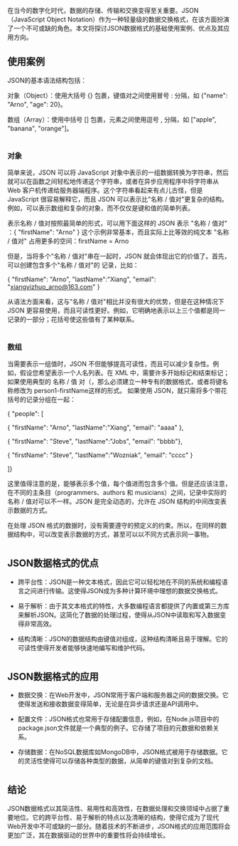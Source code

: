 在当今的数字化时代，数据的存储、传输和交换变得至关重要。JSON（JavaScript Object Notation）作为一种轻量级的数据交换格式，在该方面扮演了一个不可或缺的角色。本文将探讨JSON数据格式的基础使用案例、优点及其应用方向。

## 使用案例
JSON的基本语法结构包括：

对象（Object）：使用大括号 {} 包裹，键值对之间使用冒号 : 分隔，如 {"name": "Arno", "age": 20}。

数组（Array）：使用中括号 [] 包裹，元素之间使用逗号 , 分隔，如 ["apple", "banana", "orange"]。
# 
### 对象
简单来说，JSON 可以将 JavaScript 对象中表示的一组数据转换为字符串，然后就可以在函数之间轻松地传递这个字符串，或者在异步应用程序中将字符串从 Web 客户机传递给服务器端程序。这个字符串看起来有点儿古怪，但是 JavaScript 很容易解释它，而且 JSON 可以表示比"名称 / 值对"更复杂的结构。例如，可以表示数组和复杂的对象，而不仅仅是键和值的简单列表。

表示名称 / 值对按照最简单的形式，可以用下面这样的 JSON 表示 "名称 / 值对" ：{ "firstName": "Arno" }
这个示例非常基本，而且实际上比等效的纯文本 "名称 / 值对" 占用更多的空间：firstName = Arno

但是，当将多个"名称 / 值对"串在一起时，JSON 就会体现出它的价值了。首先，可以创建包含多个"名称 / 值对"的 记录，比如：

{ "firstName": "Arno", "lastName":"Xiang", "email": "xiangyizhuo_arno@163.com" }

从语法方面来看，这与"名称 / 值对"相比并没有很大的优势，但是在这种情况下 JSON 更容易使用，而且可读性更好。例如，它明确地表示以上三个值都是同一记录的一部分；花括号使这些值有了某种联系。
#
### 数组
当需要表示一组值时，JSON 不但能够提高可读性，而且可以减少复杂性。例如，假设您希望表示一个人名列表。在 XML 中，需要许多开始标记和结束标记；如果使用典型的 名称 / 值 对（，那么必须建立一种专有的数据格式，或者将键名称修改为 person1-firstName这样的形式。
如果使用 JSON，就只需将多个带花括号的记录分组在一起：

{ "people": [

{ "firstName": "Arno", "lastName":"Xiang", "email": "aaaa" },

{ "firstName": "Steve", "lastName":"Jobs", "email": "bbbb"},

{ "firstName": "Steve", "lastName":"Wozniak", "email": "cccc" }

]}

这里值得注意的是，能够表示多个值，每个值进而包含多个值。但是还应该注意，在不同的主条目（programmers、authors 和 musicians）之间，记录中实际的名称 / 值对可以不一样。JSON 是完全动态的，允许在 JSON 结构的中间改变表示数据的方式。

在处理 JSON 格式的数据时，没有需要遵守的预定义的约束。所以，在同样的数据结构中，可以改变表示数据的方式，甚至可以以不同方式表示同一事物。
#
## JSON数据格式的优点

- 跨平台性：JSON是一种文本格式，因此它可以轻松地在不同的系统和编程语言之间进行传输。这使得JSON成为多种计算环境中理想的数据交换格式。

- 易于解析：由于其文本格式的特性，大多数编程语言都提供了内置或第三方库来解析JSON。这简化了数据的处理过程，使得从JSON中读取和写入数据变得非常高效。

- 结构清晰：JSON的数据结构由键值对组成，这种结构清晰且易于理解。它的可读性使得开发者能够快速地编写和维护代码。


#
## JSON数据格式的应用

- 数据交换：在Web开发中，JSON常用于客户端和服务器之间的数据交换。它使得发送和接收数据变得简单，无论是在异步请求还是API调用中。

- 配置文件：JSON格式也常用于存储配置信息，例如，在Node.js项目中的package.json文件就是一个典型的例子。它存储了项目的元数据和依赖关系。

- 存储数据：在NoSQL数据库如MongoDB中，JSON格式被用于存储数据。它的灵活性使得可以存储各种类型的数据，从简单的键值对到复杂的文档。


#
## 结论
JSON数据格式以其简洁性、易用性和高效性，在数据处理和交换领域中占据了重要地位。它的跨平台性、易于解析的特点以及清晰的结构，使得它成为了现代Web开发中不可或缺的一部分。随着技术的不断进步，JSON格式的应用范围将会更加广泛，其在数据驱动的世界中的重要性将会持续增长。
